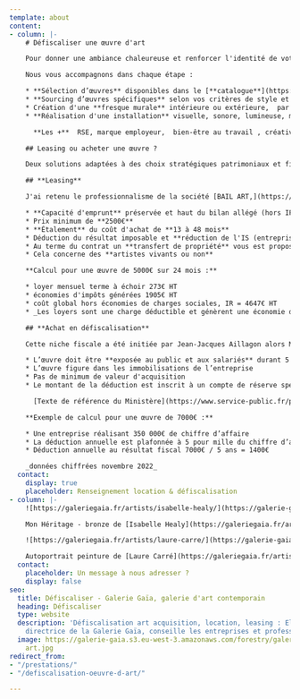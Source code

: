 ```yaml
---
template: about
content:
- column: |-
    # Défiscaliser une œuvre d'art

    Pour donner une ambiance chaleureuse et renforcer l'identité de votre entreprise auprès de vos clients et collaborateurs une table de ping pong c'est bien, mais **une œuvre d'art unique et originale** incarnera encore plus  vos valeurs et votre différence !

    Nous vous accompagnons dans chaque étape :

    * **Sélection d’œuvres** disponibles dans le [**catalogue**](https://galeriegaia.fr/catalogue/ "catalogue galerie gaia") **sur le site** de la galerie (photos - sérigraphies - sculptures- peintures).
    * **Sourcing d’œuvres spécifiques** selon vos critères de style et de budget.
    * Création d'une **fresque murale** intérieure ou extérieure,  par un artiste graffeur (street-art)
    * **Réalisation d'une installation** visuelle, sonore, lumineuse, mobile sur mesure avec des matériaux de recyclage de votre entreprise...([rubrique architecture)](https://galeriegaia.fr/about/immobilier-architecture/ "conception oeuvre")

      **Les +**  RSE, marque employeur,  bien-être au travail , créativité

    ## Leasing ou acheter une œuvre ?

    Deux solutions adaptées à des choix stratégiques patrimoniaux et fiscaux différents pour valoriser vos espaces de travail.

    ## **Leasing**

    J'ai retenu le professionnalisme de la société [BAIL ART,](https://bail-art.com/financement/ "BAIL ART SIMULATEUR") pour faciliter l'accès à des œuvres d'art avec la location & option d'achat à la fin du contrat, la LOA.

    * **Capacité d'emprunt** préservée et haut du bilan allégé (hors IFRS)
    * Prix minimum de **2500€**
    * **Étalement** du coût d'achat de **13 à 48 mois**
    * Déduction du résultat imposable et **réduction de l'IS (entreprises)** ou **IRPP (professions libérales)**
    * Au terme du contrat un **transfert de propriété** vous est proposé une valeur résiduelle de 5%
    * Cela concerne des **artistes vivants ou non**

    **Calcul pour une œuvre de 5000€ sur 24 mois :**

    * loyer mensuel terme à échoir 273€ HT
    * économies d'impôts générées 1905€ HT
    * coût global hors économies de charges sociales, IR = 4647€ HT
    * _Les loyers sont une charge déductible et génèrent une économie d'IS estimée à 28 %_

    ## **Achat en défiscalisation**

    Cette niche fiscale a été initiée par Jean-Jacques Aillagon alors Ministre de la Culture  pour **soutenir les artistes vivants**. Ainsi **entreprises et professions libérales** peuvent s'engager sur cette solution **en se constituant un patrimoine.**

    * L’œuvre doit être **exposée au public et aux salariés** durant 5 ans
    * L’œuvre figure dans les immobilisations de l’entreprise
    * Pas de minimum de valeur d'acquisition
    * Le montant de la déduction est inscrit à un compte de réserve spéciale au passif du bilan de la société.

      [Texte de référence du Ministère](https://www.service-public.fr/professionnels-entreprises/vosdroits/F32914 "Texte officiel") des finances

    **Exemple de calcul pour une œuvre de 7000€ :**

    * Une entreprise réalisant 350 000€ de chiffre d’affaire
    * La déduction annuelle est plafonnée à 5 pour mille du chiffre d’affaire soit 350 000 x 0,005 = 1750€ de plafond annuel déductible
    * Déduction annuelle au résultat fiscal 7000€ / 5 ans = 1400€

    _données chiffrées novembre 2022_
  contact:
    display: true
    placeholder: Renseignement location & défiscalisation
- column: |-
    ![https://galeriegaia.fr/artists/isabelle-healy/](https://galerie-gaia.s3.eu-west-3.amazonaws.com/forestry/galerie-gaia-isabelle-healy-notre heritage seul.png "ISABELLE HEALY DEFISCALISATION OEUVRE ART")

    Mon Héritage - bronze de [Isabelle Healy](https://galeriegaia.fr/artists/isabelle-healy/ "isabelle healy")

    ![https://galeriegaia.fr/artists/laure-carre/](https://galerie-gaia.s3.eu-west-3.amazonaws.com/forestry/galerie-gaia-cosentino-laure carre rose.jpg "LAURE CARRE COSENTINO PARIS")

    Autoportrait peinture de [Laure Carré](https://galeriegaia.fr/artists/laure-carre/ "laure carré") - Showroom Cosentino Paris
  contact:
    placeholder: Un message à nous adresser ?
    display: false
seo:
  title: Défiscaliser - Galerie Gaïa, galerie d'art contemporain
  heading: Défiscaliser
  type: website
  description: 'Défiscalisation art acquisition, location, leasing : Elisabeth Givre,
    directrice de la Galerie Gaïa, conseille les entreprises et professions libérales.'
  image: https://galerie-gaia.s3.eu-west-3.amazonaws.com/forestry/galeriegaia-defiscalisation-location-leasing
    art.jpg
redirect_from:
- "/prestations/"
- "/defiscalisation-oeuvre-d-art/"

---
```

